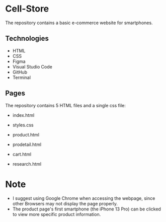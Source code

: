 # Cell-Store

The repository contains a basic e-commerce website for smartphones.

## Technologies

- HTML
- CSS
- Figma
- Visual Studio Code
- GitHub
- Terminal

## Pages
The repository contains 5 HTML files and a single css file:
- index.html
- styles.css

- product.html
- prodetail.html
- cart.html
- research.html

# Note
- I suggest using Google Chrome when accessing the webpage, since other Browsers may not display the page properly.
- The product page's first smartphone (the iPhone 13 Pro) can be clicked to view more specific product information.
